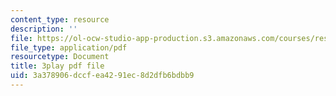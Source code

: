 ```yaml
---
content_type: resource
description: ''
file: https://ol-ocw-studio-app-production.s3.amazonaws.com/courses/res-6-012-introduction-to-probability-spring-2018/3a378906dccfea4291ec8d2dfb6bdbb9_X-AzW70e2M0.pdf
file_type: application/pdf
resourcetype: Document
title: 3play pdf file
uid: 3a378906-dccf-ea42-91ec-8d2dfb6bdbb9
---
```


